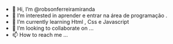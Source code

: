 - 👋 Hi, I’m @robsonferreiramiranda
- 👀 I’m interested in  aprender e  entrar na área de  programação .   
- 🌱 I’m currently learning  Html , Css e Javascript
 - 💞️ I’m looking to collaborate on ...
- 📫 How to reach me ...

<!---
robsonferreiramiranda/robsonferreiramiranda is a ✨ special ✨ repository because its `README.md` (this file) appears on your GitHub profile.
You can click the Preview link to take a look at your changes.
--->
